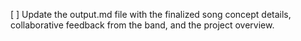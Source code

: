 [ ] Update the output.md file with the finalized song concept details, collaborative feedback from the band, and the project overview.